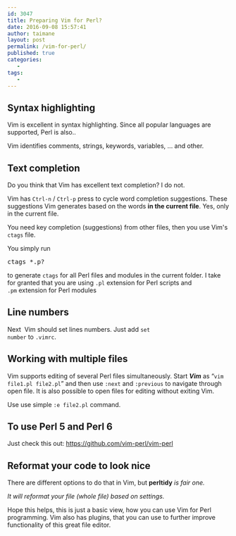 ```yaml
---
id: 3047
title: Preparing Vim for Perl?
date: 2016-09-08 15:57:41
author: taimane
layout: post
permalink: /vim-for-perl/
published: true
categories:
   -
tags:
   -
---
```

<h2>Syntax highlighting</h2>

Vim is excellent in syntax highlighting. Since all popular languages are supported, Perl is also..

Vim identifies comments, strings, keywords, variables, ... and other.

<h2>Text completion</h2>

Do you think that Vim has excellent text completion? I do not.



Vim has <code>Ctrl-n</code> / <code>Ctrl-p</code> press to cycle word completion suggestions. These suggestions Vim generates based on the words <strong>in the current file</strong>. Yes, only in the current file.



You need key completion (suggestions) from other files, then you use Vim's <code>ctags</code> file.



You simply run

<pre>ctags *.p?</pre>

to generate <code>ctags</code> for all Perl files and modules in the current folder. I take for granted that you are using <code>.pl</code> extension for Perl scripts and <code>.pm</code> extension for Perl modules

<h2>Line numbers</h2>

Next  Vim should set lines numbers. Just add <code>set number</code> to <code>.vimrc</code>.

<h2>Working with multiple files</h2>

Vim supports editing of several Perl files simultaneously. Start <em><strong>Vim</strong></em> as “<code>vim file1.pl file2.pl</code>” and then use <code>:next</code> and <code>:previous</code> to navigate through open file. It is also possible to open files for editing without exiting Vim.



Use use simple <code>:e file2.pl</code> command.

<h2>To use Perl 5 and Perl 6</h2>

Just check this out: <a rel="nofollow" href="https://github.com/vim-perl/vim-perl" rel="nofollow">https://github.com/vim-perl/vim-perl</a>

<h2>Reformat your code to look nice</h2>

There are different options to do that in Vim, but <strong>perltidy</strong><em> is fair one.

It will reformat your file (whole file) based on settings.</em>



<summary>Hope this helps, this is just a basic view, how you can use Vim for Perl programming. Vim also has plugins, that you can use to further improve functionality of this great file editor.</summary>  

